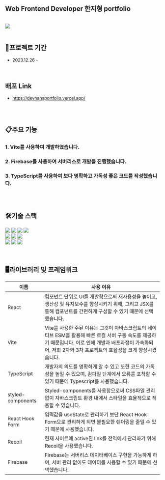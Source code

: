## Web Frontend Developer 한지형 portfolio

<br/>
<img src="https://github.com/hanjihyeong/portfolio/assets/143388067/afb6a274-9ab3-4d3f-bb16-a176b1006da0">

<br/>
<br/>

## 📅프로젝트 기간

- 2023.12.26 -

<br/>

## 배포 Link

- https://devhansportfolio.vercel.app/

<br/>
<br/>

## 📋주요 기능

### 1. Vite를 사용하여 개발하였습니다.

### 2. Firebase를 사용하여 서버리스로 개발을 진행했습니다.

### 3. TypeScript를 사용하여 보다 명확하고 가독성 좋은 코드를 작성했습니다.

<br/>
<br/>

## 🛠️기술 스택

<div align=left>
  <img src="https://img.shields.io/badge/html5-E34F26?style=for-the-badge&logo=html5&logoColor=white">
  <img src="https://img.shields.io/badge/css-1572B6?style=for-the-badge&logo=css3&logoColor=white">
  <img src="https://img.shields.io/badge/javascript-F7DF1E?style=for-the-badge&logo=javascript&logoColor=black"> 
  <img src="https://img.shields.io/badge/TypeScript-007ACC?style=for-the-badge&logo=typescript&logoColor=white">
</div>
<div align=left> 
  <img src="https://img.shields.io/badge/React-20232A?style=for-the-badge&logo=react&logoColor=61DAFB">
  <img src="https://img.shields.io/badge/GitHub-100000?style=for-the-badge&logo=github&logoColor=white">
  <img src="https://img.shields.io/badge/styled--components-DB7093?style=for-the-badge&logo=styled-components&logoColor=white">
</div>
<div align=left>
  <img src="https://img.shields.io/badge/Recoil-3578E5?style=for-the-badge&logo=Recoil&logoColor=white"/>
  <img src="https://img.shields.io/badge/Firebase-FFCA28?style=for-the-badge&logo=Firebase&logoColor=white"/>
  <img src="https://img.shields.io/badge/ReactHookForm-EC5998?style=for-the-badge&logo=ReactHookForm&logoColor=white"/>
</div>

<br/>
<br/>

## 🖥️라이브러리 및 프레임워크

| 이름              | 사용 이유                                                                                                                                                                                                             |
| ----------------- | --------------------------------------------------------------------------------------------------------------------------------------------------------------------------------------------------------------------- |
| React             | 컴포넌트 단위로 UI를 개발함으로써 재사용성을 높이고, 생산성 및 유지보수를 향상시키기 위해, 그리고 JSX를 통해 컴포넌트를 간편하게 구성할 수 있기 때문에 선택했습니다.                                                  |
| Vite              | Vite를 사용한 주된 이유는 그것이 자바스크립트의 네이티브 ESM을 활용해 빠른 로컬 서버 구동 속도를 제공하기 때문입니다. 이로 인해 개발과 배포과정이 가속화되어, 저희 2차와 3차 프로젝트의 효율성을 크게 향상시켰습니다. |
| TypeScript        | 개발자의 의도를 명확하게 알 수 있고 또한 코드의 가독성을 높일 수 있으며, 컴파일 단계에서 오류를 포착할 수 있기 때문에 Typescript를 사용했습니다.                                                                      |
| styled-components | Styled-components를 사용함으로써 CSS파일 관리 없이 자바스크립트 환경 내에서 스타일을 효율적으로 적용할 수 있습니다.                                                                                                   |
| React Hook Form   | 입력값을 useState로 관리하기 보단 React Hook Form으로 관리하게 되면 불필요한 렌더링을 줄일 수 있기 때문에 사용했습니다.                                                                                               |
| Recoil            | 현재 사이트에 active된 link를 전역에서 관리하기 위해 Recoil을 사용했습니다.                                                                                                                                           |
| Firebase          | Firebase는 서버리스 데이터베이스 구현을 가능하게 하여, 서버 관리 없이도 데이터를 사용할 수 있기 때문에 선택했습니다.                                                                                                  |
